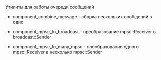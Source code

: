 Утилиты для работы очереди сообщений

- component_combine_message - сборка нескольких сообщений в одно

- component_mpsc_to_broadcast - преобразование mpsc::Receiver в broadcast::Sender

- component_mpsc_to_many_mpsc - преобразование одного mpsc::Receiver в несколько mpsc::Sender
